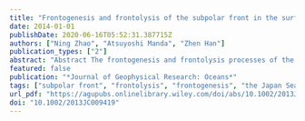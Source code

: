 ```yaml
---
title: "Frontogenesis and frontolysis of the subpolar front in the surface mixed layer of the Japan Sea"
date: 2014-01-01
publishDate: 2020-06-16T05:52:31.387715Z
authors: ["Ning Zhao", "Atsuyoshi Manda", "Zhen Han"]
publication_types: ["2"]
abstract: "Abstract The frontogenesis and frontolysis processes of the subpolar front (SPF) in the surface mixed layer of the Japan Sea are investigated using state-of-the-art oceanic reanalysis data. The SPF experiences a 9 month weakening period from January to September, which shifts to a strengthening period in October. Our analysis shows that horizontal advection consistently contributes to the intensification of the SPF. After September, as the weakening effect of surface heat flux diminishes, horizontal advection becomes the dominant factor that contributes to changes in the SPF strength. Thus, the SPF enters a 3 month strengthening period. The geostrophic component of horizontal advection provides the most important contribution to strengthening the SPF, acting to intensify the SPF year-round. Ekman advection also promotes SPF strengthening with a smaller but still important contribution. During the weakening period, SPF strength is largely controlled by heat flux. The heat flux, especially the shortwave radiation component, is the primary cause of the surface front disappearance in the summer."
featured: false
publication: "*Journal of Geophysical Research: Oceans*"
tags: ["subpolar front", "frontolysis", "frontogenesis", "the Japan Sea"]
url_pdf: "https://agupubs.onlinelibrary.wiley.com/doi/abs/10.1002/2013JC009419"
doi: "10.1002/2013JC009419"
---
```


